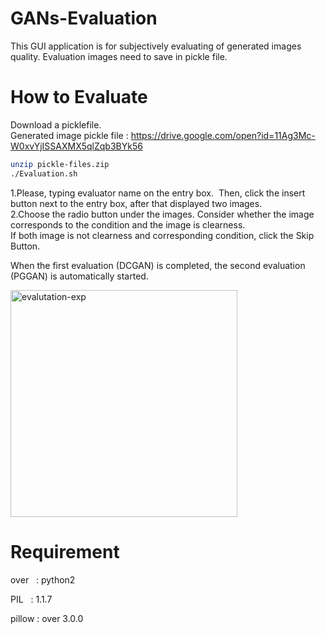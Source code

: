 # GANs-Evaluation
This GUI application is for subjectively evaluating  of generated images quality.
Evaluation images need to save in pickle file.<br>


# How to Evaluate
Download a picklefile.<br>
Generated image pickle file : https://drive.google.com/open?id=11Ag3Mc-W0xvYjISSAXMX5qlZqb3BYk56
```sh
unzip pickle-files.zip
./Evaluation.sh
```

1.Please, typing evaluator name on the entry box.  Then, click the insert button next to the entry box, after that displayed two images.<br>
2.Choose the radio button under the images. Consider whether the image corresponds to the condition and the image is clearness.<br>
If both image is not clearness and corresponding condition, click the Skip Button.<br>

When the first evaluation (DCGAN) is completed, the second evaluation (PGGAN) is automatically started.

<img width="363" alt="evalutation-exp" src="https://user-images.githubusercontent.com/27120804/40094429-ec393c90-5901-11e8-9585-5fe2580e2c3a.png">

# Requirement
over   : python2

PIL    : 1.1.7

pillow : over 3.0.0

